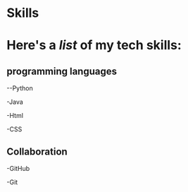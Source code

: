 # Skills

# Here's a _list_ of my **tech skills**:

## programming languages

--Python

-Java

-Html

-CSS

## Collaboration

-GitHub

-Git
